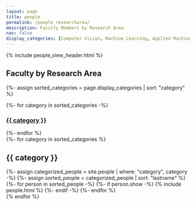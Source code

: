 ```yaml
---
layout: page
title: people
permalink: /people_researcharea/
description: Faculty Members by Research Area
nav: false
display_categories: [Computer Vision, Machine Learning, Applied Machine Learning, Medical Imaging]
---
```


<!-- pages/people.md -->
<div class="people">

{% include people_view_header.html %}

<h2 class="grid-title">Faculty by Research Area</h2>

{%- assign sorted_categories = page.display_categories | sort: "category"  %}
<div class="grid">
  {%- for category in sorted_categories -%}
    <div class="grid-item">
        <h3 class="card hoverable">
          <a href="#{{ category | downcase | remove: " "  }}"><span class="card-title">{{ category }}</span></a>
        </h3>
    </div>
  {%- endfor %}
</div>

<div class="people">
  <!-- Display categorized people -->
  {%- for category in sorted_categories  %}
  <a name="{{ category | downcase | remove: " " }}"><h2 class="category">{{ category }}</h2></a>
  {%- assign categorized_people = site.people | where: "category", category -%}
  {%- assign sorted_people = categorized_people | sort: "lastname" %}
  <!-- Generate cards for each person -->
  <div class="grid">
    {%- for person in sorted_people -%}
      {%- if person.show -%}
        {% include people.html %}
      {%- endif -%}
    {%- endfor %}
  </div>
  {% endfor %}
</div>

</div>